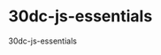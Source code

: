 # 30dc-js-essentials
30dc-js-essentials

<!-- Lesson 2 Time Pause 15:45 -->
<!-- Lesson (03). 19:50 / 17:21, (01:06:29) Vid (27) Time End -->

